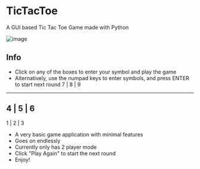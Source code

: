 # TicTacToe
A GUI based Tic Tac Toe Game made with Python

![image](https://user-images.githubusercontent.com/68178267/202287547-cc81364d-9e5b-4edb-af62-63fc1763b5f9.png)

## Info
- Click on any of the boxes to enter your symbol and play the game
- Alternatively, use the numpad keys to enter symbols, and press ENTER to start next round
7  |  8  |  9
--------------
4  |  5  |  6
--------------
1  |  2  |  3

- A very basic game application with minimal features
- Goes on endlessly
- Currently only has 2 player mode
- Click "Play Again" to start the next round
- Enjoy!
